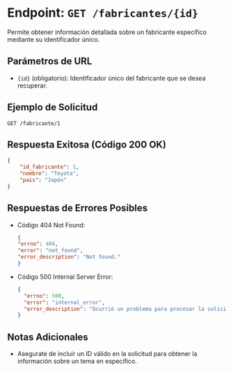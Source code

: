 # Endpoint: `GET /fabricantes/{id}`

Permite obtener información detallada sobre un fabricante específico mediante su identificador único.

## Parámetros de URL
- `{id}` (obligatorio): Identificador único del fabricante que se desea recuperar.

## Ejemplo de Solicitud
```http
GET /fabricante/1
```

## Respuesta Exitosa (Código 200 OK)
```json
{
    "id_fabricante": 1,
    "nombre": "Toyota",
    "pais": "Japón"
}
```

## Respuestas de Errores Posibles
- Código 404 Not Found:

  ```json
  {
  "errno": 404,
  "error": "not_found",
  "error_description": "Not found."
  }
  ```

- Código 500 Internal Server Error:
  ```json
  {
    "errno": 500,
    "error": "internal_error",
    "error_description": "Ocurrió un problema para procesar la solicitud"
  }
  ``` 

## Notas Adicionales

- Asegurate de incluir un ID válido en la solicitud para obtener la información
  sobre un tema en específico.